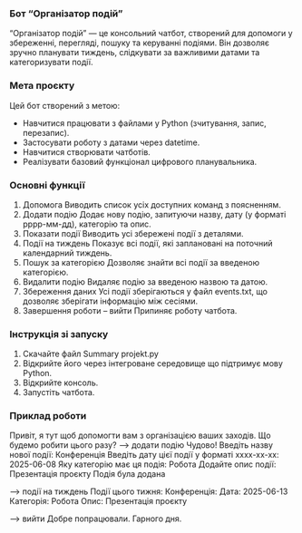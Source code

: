 ### Бот “Організатор подій”
“Організатор подій” — це консольний чатбот, створений для допомоги у збереженні, перегляді, пошуку та керуванні подіями. 
Він дозволяє зручно планувати тиждень, слідкувати за важливими датами та категоризувати події.
### Мета проєкту
Цей бот створений з метою:
- Навчитися працювати з файлами у Python (зчитування, запис, перезапис).
- Застосувати роботу з датами через datetime.
- Навчитися створювати чатботів.
- Реалізувати базовий функціонал цифрового планувальника.
### Основні функції
1. Допомога
Виводить список усіх доступних команд з поясненням.
2. Додати подію
Додає нову подію, запитуючи назву, дату (у форматі рррр-мм-дд), категорію та опис.
3. Показати події 
Виводить усі збережені події з деталями.
4. Події на тиждень 
Показує всі події, які заплановані на поточний календарний тиждень.
5. Пошук за категорією 
Дозволяє знайти всі події за введеною категорією.
6. Видалити подію 
Видаляє подію за введеною назвою та датою.
7. Збереження даних
Усі події зберігаються у файл events.txt, що дозволяє зберігати інформацію між сесіями.
8. Завершення роботи – вийти
Припиняє роботу чатбота.
### Інструкція зі запуску 
1. Скачайте файл Summary projekt.py
2. Відкрийте його через інтегроване середовище що підтримує мову Python.
3. Відкрийте консоль.
4. Запустіть чатбота.
### Приклад роботи
Привіт, я тут щоб допомогти вам з організацією ваших заходів. 
Що будемо робити цього разу?
--> додати подію
Чудово! Введіть назву нової події: Конференція
Введіть дату цієї події у форматі хххх-хх-хх: 2025-06-08
Яку категорію має ця подія: Робота
Додайте опис події: Презентація проєкту
Подія була додана

--> події на тиждень
Події цього тижня:
Конференція:
  Дата: 2025-06-13
  Категорія: Робота
  Опис: Презентація проєкту
  
--> вийти
Добре попрацювали. Гарного дня.
